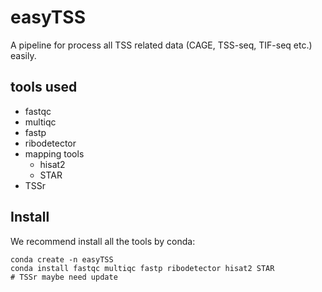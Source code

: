 # easyTSS
A pipeline for process all TSS related data (CAGE, TSS-seq, TIF-seq etc.) easily.

## tools used
- fastqc
- multiqc
- fastp
- ribodetector
- mapping tools
  - hisat2
  - STAR
- TSSr  

## Install
We recommend install all the tools by conda:
```
conda create -n easyTSS
conda install fastqc multiqc fastp ribodetector hisat2 STAR
# TSSr maybe need update
```

